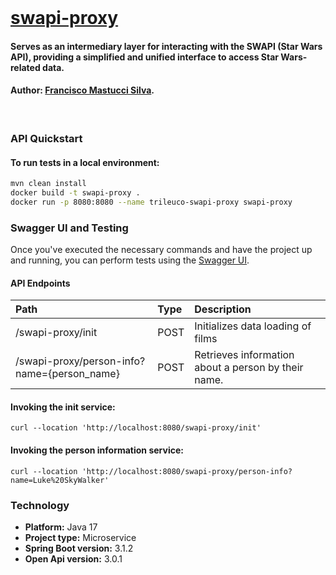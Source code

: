 <br>

# [swapi-proxy](https://github.com/franmastucci/swapi-proxy)
#### Serves as an intermediary layer for interacting with the SWAPI (Star Wars API), providing a simplified and unified interface to access Star Wars-related data.
#### Author: [Francisco Mastucci Silva](https://www.linkedin.com/in/franmastucci/). 
<br>

### API Quickstart
#### To run tests in a local environment:

```bash
mvn clean install
docker build -t swapi-proxy .
docker run -p 8080:8080 --name trileuco-swapi-proxy swapi-proxy
```

### Swagger UI and Testing
Once you've executed the necessary commands and have the project up and running, you can perform tests using the [Swagger UI](http://localhost:8080/swapi-proxy/swagger-ui/index.html#/).
#### API Endpoints
| Path                                                                                                           | Type  | Description                                                 |
|:---------------------------------------------------------------------------------------------------------------|:------|:------------------------------------------------------------|
| /swapi-proxy/init                                                                                              | POST  | Initializes data loading of films                           |
| /swapi-proxy/person-info?name={person_name}                                                                    | POST  | Retrieves information about a person by their name.         |


#### Invoking the init service:
```curl
curl --location 'http://localhost:8080/swapi-proxy/init'
```

#### Invoking the person information service:
```curl
curl --location 'http://localhost:8080/swapi-proxy/person-info?name=Luke%20SkyWalker'
```

### Technology
* **Platform:** Java 17
* **Project type:** Microservice
* **Spring Boot version:** 3.1.2
* **Open Api version:** 3.0.1
<br><br>
